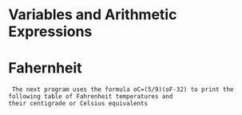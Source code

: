# Variables and Arithmetic Expressions
# Fahernheit 
     The next program uses the formula oC=(5/9)(oF-32) to print the following table of Fahrenheit temperatures and
    their centigrade or Celsius equivalents